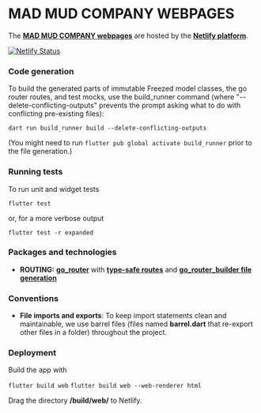 # MAD MUD COMPANY WEBPAGES

The **[MAD MUD COMPANY webpages](https://mad-mud.netlify.app)** are hosted by the **[Netlify platform](https://www.netlify.com)**.

[![Netlify Status](https://api.netlify.com/api/v1/badges/cec72aa2-df39-4f31-b430-60965f13946f/deploy-status?branch=main)](https://app.netlify.com/sites/mad-mud/deploys)

### Code generation

To build the generated parts of immutable Freezed model classes, the go router routes, and test mocks, use the build_runner command (where "--delete-conflicting-outputs" prevents the prompt asking what to do with conflicting pre-existing files):

`dart run build_runner build --delete-conflicting-outputs`

(You might need to run `flutter pub global activate build_runner` prior to the file generation.)

### Running tests

To run unit and widget tests

`flutter test`

or, for a more verbose output

`flutter test -r expanded`

### Packages and technologies

- **ROUTING:** **[go_router](https://pub.dev/packages/go_router)** with **[type-safe routes](https://pub.dev/documentation/go_router/latest/topics/Type-safe%20routes-topic.html)** and **[go_router_builder file generation](https://pub.dev/packages/go_router_builder)**

### Conventions

- **File imports and exports**: To keep import statements clean and maintainable, we use barrel files (files named **barrel.dart** that re-export other files in a folder) throughout the project.

### Deployment

Build the app with

`flutter build web`
`flutter build web --web-renderer html`

Drag the directory **/build/web/** to Netlify.
